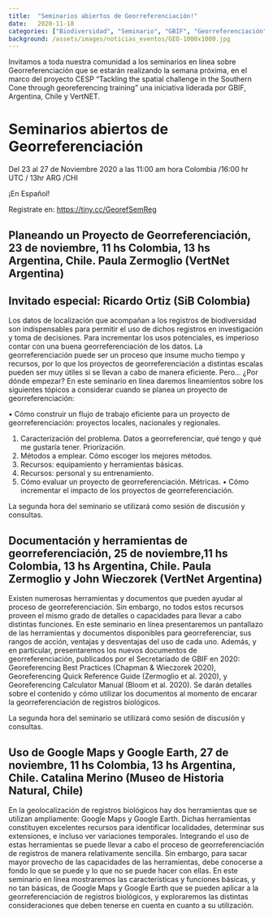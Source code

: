```yaml
---
title:  "Seminarios abiertos de Georreferenciación!"
date:   2020-11-18
categories: ["Biodiversidad", "Seminario", "GBIF", "Georreferenciación","GBIF CESP","Registros Biológicos", "2020"]
background: /assets/images/noticias_eventos/GEO-1000x1000.jpg
---
```

Invitamos a toda nuestra comunidad a los seminarios en línea sobre Georreferenciación que se estarán realizando la semana próxima, en el marco del proyecto CESP “Tackling the spatial challenge in the Southern Cone through georeferencing training” una iniciativa liderada por GBIF, Argentina, Chile y VertNET.

# Seminarios abiertos de Georreferenciación

Del 23 al 27 de Noviembre 2020 a las 11:00 am hora Colombia /16:00 hr UTC / 13hr ARG /CHI

¡En Español!

Registrate en: https://tiny.cc/GeorefSemReg

## Planeando un Proyecto de Georreferenciación, 23 de noviembre, 11 hs Colombia, 13 hs Argentina, Chile. Paula Zermoglio (VertNet Argentina)

## Invitado especial: Ricardo Ortiz (SiB Colombia)


Los datos de localización que acompañan a los registros de biodiversidad son indispensables para permitir el uso de dichos registros en investigación y toma de decisiones. Para incrementar los usos potenciales, es imperioso contar con una buena georreferenciación de los datos. La georreferenciación puede ser un proceso que insume mucho tiempo y recursos, por lo que los proyectos de georreferenciación a distintas escalas pueden ser muy útiles si se llevan a cabo de manera eficiente. Pero… ¿Por dónde empezar? En este seminario en línea daremos lineamientos sobre los siguientes tópicos a considerar cuando se planea un proyecto de georreferenciación:

•	Cómo construir un flujo de trabajo eficiente para un proyecto de georreferenciación: proyectos locales, nacionales y regionales.

1.	Caracterización del problema. Datos a georreferenciar, qué tengo y qué me gustaría tener. Priorización.
2.	Métodos a emplear. Cómo escoger los mejores métodos.
3.	Recursos: equipamiento y herramientas básicas.
4.	Recursos: personal y su entrenamiento.
5.	Cómo evaluar un proyecto de georreferenciación. Métricas.
•	Cómo incrementar el impacto de los proyectos de georreferenciación.

La segunda hora del seminario se utilizará como sesión de discusión y consultas.

## Documentación y herramientas de georreferenciación, 25 de noviembre,11 hs Colombia, 13 hs Argentina, Chile. Paula Zermoglio y John Wieczorek (VertNet Argentina)

Existen numerosas herramientas y documentos que pueden ayudar al proceso de georreferenciación. Sin embargo, no todos estos recursos proveen el mismo grado de detalles o capacidades para llevar a cabo distintas funciones. En este seminario en línea presentaremos un pantallazo de las herramientas y documentos disponibles para georreferenciar, sus rangos de acción, ventajas y desventajas del uso de cada uno. Además, y en particular, presentaremos los nuevos documentos de georreferenciación, publicados por el Secretariado de GBIF en 2020: Georeferencing Best Practices (Chapman & Wieczorek 2020), Georeferencing Quick Reference Guide (Zermoglio et al. 2020), y Georeferencing Calculator Manual (Bloom et al. 2020). Se darán detalles sobre el contenido y cómo utilizar los documentos al momento de encarar la georreferenciación de registros biológicos.

La segunda hora del seminario se utilizará como sesión de discusión y consultas.

## Uso de Google Maps y Google Earth, 27 de noviembre, 11 hs Colombia, 13 hs Argentina, Chile. Catalina Merino (Museo de Historia Natural, Chile)

En la geolocalización de registros biológicos hay dos herramientas que se utilizan ampliamente: Google Maps y Google Earth. Dichas herramientas constituyen excelentes recursos para identificar localidades, determinar sus extensiones, e incluso ver variaciones temporales. Integrando el uso de estas herramientas se puede llevar a cabo el proceso de georreferenciación de registros de manera relativamente sencilla. Sin embargo, para sacar mayor provecho de las capacidades de las herramientas, debe conocerse a fondo lo que se puede y lo que no se puede hacer con ellas. En este seminario en línea mostraremos las características y funciones básicas, y no tan básicas, de Google Maps y Google Earth que se pueden aplicar a la georreferenciación de registros biológicos, y exploraremos las distintas consideraciones que deben tenerse en cuenta en cuanto a su utilización.
